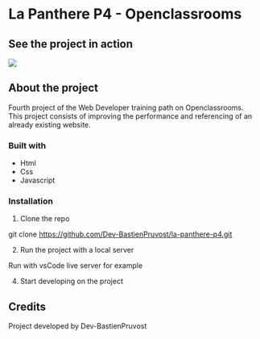 # La Panthere P4 - Openclassrooms

## See the project in action

<a href="https://dev-bastienpruvost.github.io/la-panthere-p4/index.html" target="_blank"><img src="https://img.shields.io/badge/ctrl_%2B_click_here_to_see_the_website-324050?style=for-the-badge&logo=github&logoColor=white" /></a>

## About the project

Fourth project of the Web Developer training path on Openclassrooms.  
This project consists of improving the performance and referencing of an already existing website.  
  
  
### Built with  
  
- Html  
- Css  
- Javascript  
  
  
### Installation  
  
1. Clone the repo  
  
git clone https://github.com/Dev-BastienPruvost/la-panthere-p4.git  
  
  
2. Run the project with a local server  
  
Run with vsCode live server for example  
  
  
4. Start developing on the project  
  
  
## Credits  
  
Project developed by Dev-BastienPruvost

